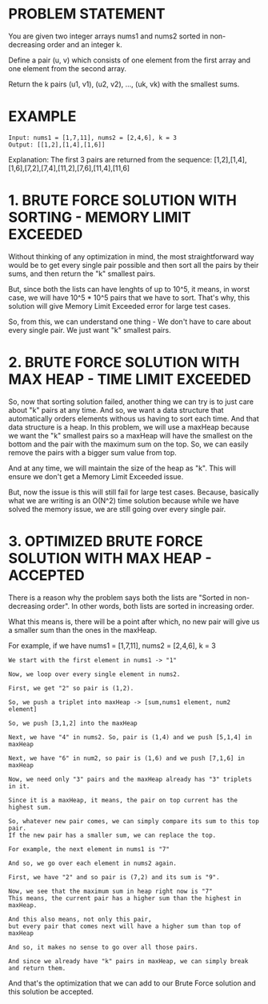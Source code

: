 # PROBLEM STATEMENT

You are given two integer arrays nums1 and nums2 sorted in non-decreasing order and an integer k.

Define a pair (u, v) which consists of one element from the first array and one element from the second array.

Return the k pairs (u1, v1), (u2, v2), ..., (uk, vk) with the smallest sums.

# EXAMPLE

    Input: nums1 = [1,7,11], nums2 = [2,4,6], k = 3
    Output: [[1,2],[1,4],[1,6]]

Explanation: The first 3 pairs are returned from the sequence: [1,2],[1,4],[1,6],[7,2],[7,4],[11,2],[7,6],[11,4],[11,6]

# **1. BRUTE FORCE SOLUTION WITH SORTING - MEMORY LIMIT EXCEEDED**

Without thinking of any optimization in mind, the most straightforward way would be to get every single pair possible and then sort all the pairs by their sums, and then return the "k" smallest pairs.

But, since both the lists can have lenghts of up to 10^5, it means, in worst case, we will have 10^5 * 10^5 pairs that we have to sort. That's why, this solution will give Memory Limit Exceeded error for large test cases.

So, from this, we can understand one thing - We don't have to care about every single pair. We just want "k" smallest pairs.     


# **2. BRUTE FORCE SOLUTION WITH MAX HEAP - TIME LIMIT EXCEEDED**

So, now that sorting solution failed, another thing we can try is to just care about "k" pairs at any time. And so, we want a data structure that automatically orders elements withous us having to sort each time. And that data structure is a heap. In this problem, we will use a maxHeap because we want the "k" smallest pairs so a maxHeap will have the smallest on the bottom and the pair with the maximum sum on the top. So, we can easily remove the pairs with a bigger sum value from top.

And at any time, we will maintain the size of the heap as "k". This will ensure we don't get a Memory Limit Exceeded issue.

But, now the issue is this will still fail for large test cases. Because, basically what we are writing is an O(N^2) time solution because while we have solved the memory issue, we are still going over every single pair. 

# **3. OPTIMIZED BRUTE FORCE SOLUTION WITH MAX HEAP - ACCEPTED**

There is a reason why the problem says both the lists are "Sorted in non-decreasing order". In other words, both lists are sorted in increasing order.

What this means is, there will be a point after which, no new pair will give us a smaller sum than the ones in the maxHeap. 

For example, if we have nums1 = [1,7,11], nums2 = [2,4,6], k = 3

	We start with the first element in nums1 -> "1"
	
	Now, we loop over every single element in nums2.
	
	First, we get "2" so pair is (1,2).  
	
	So, we push a triplet into maxHeap -> [sum,nums1 element, num2 element]
	
	So, we push [3,1,2] into the maxHeap
	
	Next, we have "4" in nums2. So, pair is (1,4) and we push [5,1,4] in maxHeap
	
	Next, we have "6" in num2, so pair is (1,6) and we push [7,1,6] in maxHeap
	
	Now, we need only "3" pairs and the maxHeap already has "3" triplets in it.
	
	Since it is a maxHeap, it means, the pair on top current has the highest sum.
	
	So, whatever new pair comes, we can simply compare its sum to this top pair.
	If the new pair has a smaller sum, we can replace the top.
	
	For example, the next element in nums1 is "7"
	
	And so, we go over each element in nums2 again.
	
	First, we have "2" and so pair is (7,2) and its sum is "9".
	
	Now, we see that the maximum sum in heap right now is "7"
	This means, the current pair has a higher sum than the highest in maxHeap.
	
	And this also means, not only this pair, 
	but every pair that comes next will have a higher sum than top of maxHeap
	
	And so, it makes no sense to go over all those pairs.
	
	And since we already have "k" pairs in maxHeap, we can simply break and return them.
	
And that's the optimization that we can add to our Brute Force solution and this solution be accepted.

